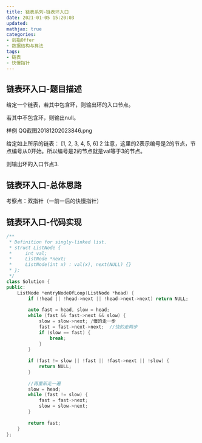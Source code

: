 ```yaml
---
title: 链表系列-链表环入口
date: 2021-01-05 15:20:03
updated:
mathjax: true
categories:
- 剑指Offer
- 数据结构与算法
tags: 
- 链表
- 快慢指针
---
```


## 链表环入口-题目描述

给定一个链表，若其中包含环，则输出环的入口节点。

若其中不包含环，则输出null。

样例
QQ截图20181202023846.png

给定如上所示的链表：
[1, 2, 3, 4, 5, 6]
2
注意，这里的2表示编号是2的节点，节点编号从0开始。所以编号是2的节点就是val等于3的节点。

则输出环的入口节点3.

<!-- more -->

## 链表环入口-总体思路

考察点：双指针（一前一后的快慢指针）

## 链表环入口-代码实现

```cpp
/**
 * Definition for singly-linked list.
 * struct ListNode {
 *     int val;
 *     ListNode *next;
 *     ListNode(int x) : val(x), next(NULL) {}
 * };
 */
class Solution {
public:
    ListNode *entryNodeOfLoop(ListNode *head) {
        if (!head || !head->next || !head->next->next) return NULL;
        
        auto fast = head, slow = head;
        while (fast && fast->next && slow) {
            slow = slow->next; /慢的走一步
            fast = fast->next->next;  //快的走两步
            if (slow == fast) {
                break;
            }
        }
        
        if (fast != slow || !fast || !fast->next || !slow) {
            return NULL;
        }
        
        //再重新走一遍
        slow = head;
        while (fast != slow) {
            fast = fast->next;
            slow = slow->next;
        }
        
        return fast;
    }
};
```
